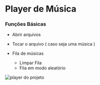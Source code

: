 # Player de Música

### Funções Básicas

- Abrir arquivos
- Tocar o arquivo ( caso seja uma música )

- Fila de músicas
    - Limpar Fila
    - Fila em modo aleatório

![player do projeto](https://github.com/AlexGabrielSilveira/player/assets/61164399/4123b99d-3b97-482d-b2ca-e3140ba9e3d8)
